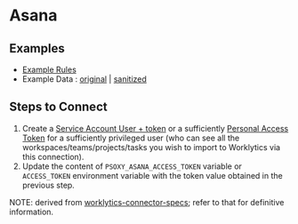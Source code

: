 # Asana

## Examples

  * [Example Rules](asana.yaml)
  * Example Data : [original](example-api-responses/original) | [sanitized](example-api-responses/sanitized)

## Steps to Connect

1. Create a [Service Account User + token](https://asana.com/guide/help/premium/service-accounts)
   or a sufficiently [Personal Access Token](https://developers.asana.com/docs/personal-access-token)
   for a sufficiently privileged user (who can see all the workspaces/teams/projects/tasks you wish
   to import to Worklytics via this connection).
2. Update the content of `PSOXY_ASANA_ACCESS_TOKEN` variable or `ACCESS_TOKEN` environment variable
   with the token value obtained in the previous step.

NOTE: derived from [worklytics-connector-specs](../../../infra/modules/worklytics-connector-specs/main.tf); refer to that for definitive information.




